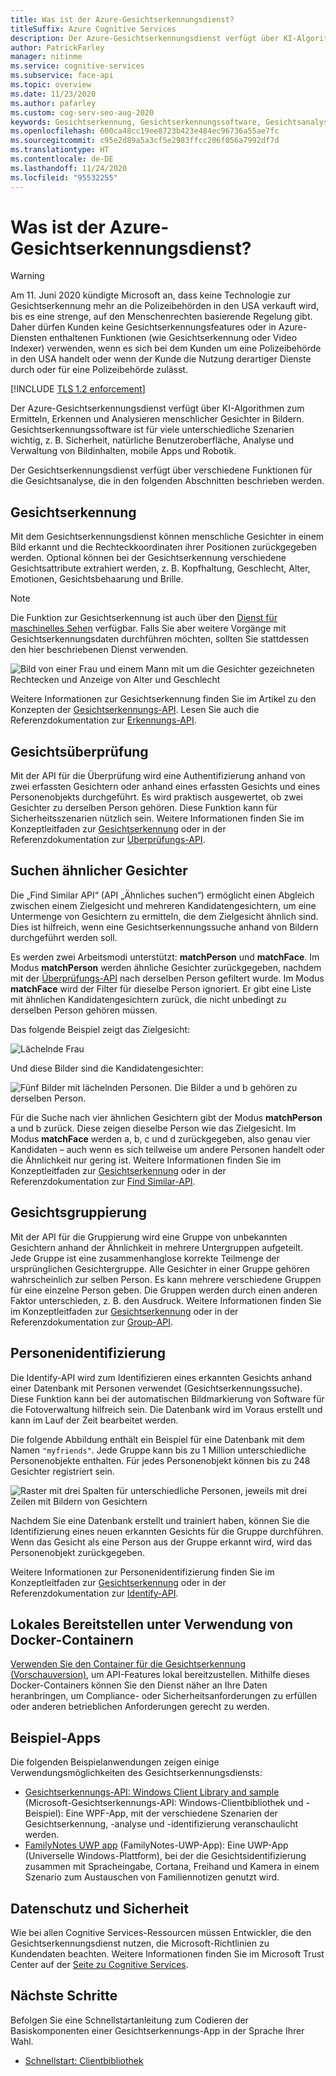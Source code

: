 ```yaml
---
title: Was ist der Azure-Gesichtserkennungsdienst?
titleSuffix: Azure Cognitive Services
description: Der Azure-Gesichtserkennungsdienst verfügt über KI-Algorithmen zum Ermitteln, Erkennen und Analysieren menschlicher Gesichter in Bildern.
author: PatrickFarley
manager: nitinme
ms.service: cognitive-services
ms.subservice: face-api
ms.topic: overview
ms.date: 11/23/2020
ms.author: pafarley
ms.custom: cog-serv-seo-aug-2020
keywords: Gesichtserkennung, Gesichtserkennungssoftware, Gesichtsanalyse, Gesichtsabgleich, Gesichtserkennungs-App, Gesichtserkennungssuche nach Bild, Gesichtserkennungssuche
ms.openlocfilehash: 600ca48cc19ee8723b423e484ec96736a55ae7fc
ms.sourcegitcommit: c95e2d89a5a3cf5e2983ffcc206f056a7992df7d
ms.translationtype: HT
ms.contentlocale: de-DE
ms.lasthandoff: 11/24/2020
ms.locfileid: "95532255"
---
```

# <a name="what-is-the-azure-face-service"></a>Was ist der Azure-Gesichtserkennungsdienst?

> [!WARNING]
> Am 11. Juni 2020 kündigte Microsoft an, dass keine Technologie zur Gesichtserkennung mehr an die Polizeibehörden in den USA verkauft wird, bis es eine strenge, auf den Menschenrechten basierende Regelung gibt. Daher dürfen Kunden keine Gesichtserkennungsfeatures oder in Azure-Diensten enthaltenen Funktionen (wie Gesichtserkennung oder Video Indexer) verwenden, wenn es sich bei dem Kunden um eine Polizeibehörde in den USA handelt oder wenn der Kunde die Nutzung derartiger Dienste durch oder für eine Polizeibehörde zulässt.

[!INCLUDE [TLS 1.2 enforcement](../../../includes/cognitive-services-tls-announcement.md)]

Der Azure-Gesichtserkennungsdienst verfügt über KI-Algorithmen zum Ermitteln, Erkennen und Analysieren menschlicher Gesichter in Bildern. Gesichtserkennungssoftware ist für viele unterschiedliche Szenarien wichtig, z. B. Sicherheit, natürliche Benutzeroberfläche, Analyse und Verwaltung von Bildinhalten, mobile Apps und Robotik.

Der Gesichtserkennungsdienst verfügt über verschiedene Funktionen für die Gesichtsanalyse, die in den folgenden Abschnitten beschrieben werden.

## <a name="face-detection"></a>Gesichtserkennung

Mit dem Gesichtserkennungsdienst können menschliche Gesichter in einem Bild erkannt und die Rechteckkoordinaten ihrer Positionen zurückgegeben werden. Optional können bei der Gesichtserkennung verschiedene Gesichtsattribute extrahiert werden, z. B. Kopfhaltung, Geschlecht, Alter, Emotionen, Gesichtsbehaarung und Brille.

> [!NOTE]
> Die Funktion zur Gesichtserkennung ist auch über den [Dienst für maschinelles Sehen](../computer-vision/overview.md) verfügbar. Falls Sie aber weitere Vorgänge mit Gesichtserkennungsdaten durchführen möchten, sollten Sie stattdessen den hier beschriebenen Dienst verwenden.

![Bild von einer Frau und einem Mann mit um die Gesichter gezeichneten Rechtecken und Anzeige von Alter und Geschlecht](./Images/Face.detection.jpg)

Weitere Informationen zur Gesichtserkennung finden Sie im Artikel zu den Konzepten der [Gesichtserkennungs-API](concepts/face-detection.md). Lesen Sie auch die Referenzdokumentation zur [Erkennungs-API](https://westus.dev.cognitive.microsoft.com/docs/services/563879b61984550e40cbbe8d/operations/563879b61984550f30395236).

## <a name="face-verification"></a>Gesichtsüberprüfung

Mit der API für die Überprüfung wird eine Authentifizierung anhand von zwei erfassten Gesichtern oder anhand eines erfassten Gesichts und eines Personenobjekts durchgeführt. Es wird praktisch ausgewertet, ob zwei Gesichter zu derselben Person gehören. Diese Funktion kann für Sicherheitsszenarien nützlich sein. Weitere Informationen finden Sie im Konzeptleitfaden zur [Gesichtserkennung](concepts/face-recognition.md) oder in der Referenzdokumentation zur [Überprüfungs-API](https://westus.dev.cognitive.microsoft.com/docs/services/563879b61984550e40cbbe8d/operations/563879b61984550f3039523a).

## <a name="find-similar-faces"></a>Suchen ähnlicher Gesichter

Die „Find Similar API“ (API „Ähnliches suchen“) ermöglicht einen Abgleich zwischen einem Zielgesicht und mehreren Kandidatengesichtern, um eine Untermenge von Gesichtern zu ermitteln, die dem Zielgesicht ähnlich sind. Dies ist hilfreich, wenn eine Gesichtserkennungssuche anhand von Bildern durchgeführt werden soll. 

Es werden zwei Arbeitsmodi unterstützt: **matchPerson** und **matchFace**. Im Modus **matchPerson** werden ähnliche Gesichter zurückgegeben, nachdem mit der [Überprüfungs-API](https://westus.dev.cognitive.microsoft.com/docs/services/563879b61984550e40cbbe8d/operations/563879b61984550f3039523a) nach derselben Person gefiltert wurde. Im Modus **matchFace** wird der Filter für dieselbe Person ignoriert. Er gibt eine Liste mit ähnlichen Kandidatengesichtern zurück, die nicht unbedingt zu derselben Person gehören müssen.

Das folgende Beispiel zeigt das Zielgesicht:

![Lächelnde Frau](./Images/FaceFindSimilar.QueryFace.jpg)

Und diese Bilder sind die Kandidatengesichter:

![Fünf Bilder mit lächelnden Personen. Die Bilder a und b gehören zu derselben Person.](./Images/FaceFindSimilar.Candidates.jpg)

Für die Suche nach vier ähnlichen Gesichtern gibt der Modus **matchPerson** a und b zurück. Diese zeigen dieselbe Person wie das Zielgesicht. Im Modus **matchFace** werden a, b, c und d zurückgegeben, also genau vier Kandidaten – auch wenn es sich teilweise um andere Personen handelt oder die Ähnlichkeit nur gering ist. Weitere Informationen finden Sie im Konzeptleitfaden zur [Gesichtserkennung](concepts/face-recognition.md) oder in der Referenzdokumentation zur [Find Similar-API](https://westus.dev.cognitive.microsoft.com/docs/services/563879b61984550e40cbbe8d/operations/563879b61984550f30395237).

## <a name="face-grouping"></a>Gesichtsgruppierung

Mit der API für die Gruppierung wird eine Gruppe von unbekannten Gesichtern anhand der Ähnlichkeit in mehrere Untergruppen aufgeteilt. Jede Gruppe ist eine zusammenhanglose korrekte Teilmenge der ursprünglichen Gesichtergruppe. Alle Gesichter in einer Gruppe gehören wahrscheinlich zur selben Person. Es kann mehrere verschiedene Gruppen für eine einzelne Person geben. Die Gruppen werden durch einen anderen Faktor unterschieden, z. B. den Ausdruck. Weitere Informationen finden Sie im Konzeptleitfaden zur [Gesichtserkennung](concepts/face-recognition.md) oder in der Referenzdokumentation zur [Group-API](https://westus.dev.cognitive.microsoft.com/docs/services/563879b61984550e40cbbe8d/operations/563879b61984550f30395238).

## <a name="person-identification"></a>Personenidentifizierung

Die Identify-API wird zum Identifizieren eines erkannten Gesichts anhand einer Datenbank mit Personen verwendet (Gesichtserkennungssuche). Diese Funktion kann bei der automatischen Bildmarkierung von Software für die Fotoverwaltung hilfreich sein. Die Datenbank wird im Voraus erstellt und kann im Lauf der Zeit bearbeitet werden.

Die folgende Abbildung enthält ein Beispiel für eine Datenbank mit dem Namen `"myfriends"`. Jede Gruppe kann bis zu 1 Million unterschiedliche Personenobjekte enthalten. Für jedes Personenobjekt können bis zu 248 Gesichter registriert sein.

![Raster mit drei Spalten für unterschiedliche Personen, jeweils mit drei Zeilen mit Bildern von Gesichtern](./Images/person.group.clare.jpg)

Nachdem Sie eine Datenbank erstellt und trainiert haben, können Sie die Identifizierung eines neuen erkannten Gesichts für die Gruppe durchführen. Wenn das Gesicht als eine Person aus der Gruppe erkannt wird, wird das Personenobjekt zurückgegeben.

Weitere Informationen zur Personenidentifizierung finden Sie im Konzeptleitfaden zur [Gesichtserkennung](concepts/face-recognition.md) oder in der Referenzdokumentation zur [Identify-API](https://westus.dev.cognitive.microsoft.com/docs/services/563879b61984550e40cbbe8d/operations/563879b61984550f30395239).

## <a name="deploy-on-premises-using-docker-containers"></a>Lokales Bereitstellen unter Verwendung von Docker-Containern

[Verwenden Sie den Container für die Gesichtserkennung (Vorschauversion)](face-how-to-install-containers.md), um API-Features lokal bereitzustellen. Mithilfe dieses Docker-Containers können Sie den Dienst näher an Ihre Daten heranbringen, um Compliance- oder Sicherheitsanforderungen zu erfüllen oder anderen betrieblichen Anforderungen gerecht zu werden.

## <a name="sample-apps"></a>Beispiel-Apps

Die folgenden Beispielanwendungen zeigen einige Verwendungsmöglichkeiten des Gesichtserkennungsdiensts:

- [Gesichtserkennungs-API: Windows Client Library and sample](https://github.com/Microsoft/Cognitive-Face-Windows) (Microsoft-Gesichtserkennungs-API: Windows-Clientbibliothek und -Beispiel): Eine WPF-App, mit der verschiedene Szenarien der Gesichtserkennung, -analyse und -identifizierung veranschaulicht werden.
- [FamilyNotes UWP app](https://github.com/Microsoft/Windows-appsample-familynotes) (FamilyNotes-UWP-App): Eine UWP-App (Universelle Windows-Plattform), bei der die Gesichtsidentifizierung zusammen mit Spracheingabe, Cortana, Freihand und Kamera in einem Szenario zum Austauschen von Familiennotizen genutzt wird.

## <a name="data-privacy-and-security"></a>Datenschutz und Sicherheit

Wie bei allen Cognitive Services-Ressourcen müssen Entwickler, die den Gesichtserkennungsdienst nutzen, die Microsoft-Richtlinien zu Kundendaten beachten. Weitere Informationen finden Sie im Microsoft Trust Center auf der [Seite zu Cognitive Services](https://www.microsoft.com/trustcenter/cloudservices/cognitiveservices).

## <a name="next-steps"></a>Nächste Schritte

Befolgen Sie eine Schnellstartanleitung zum Codieren der Basiskomponenten einer Gesichtserkennungs-App in der Sprache Ihrer Wahl.

- [Schnellstart: Clientbibliothek](quickstarts/client-libraries.md)